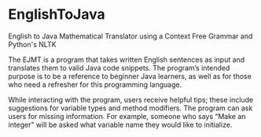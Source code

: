 # EnglishToJava
English to Java Mathematical Translator using a 
Context Free Grammar and Python's NLTK

The EJMT is a program that takes written English 
sentences as input and translates them to valid 
Java code snippets. The program’s intended purpose 
is to be a reference to beginner Java learners, as 
well as for those who need a refresher for this 
programming language.
          	
While interacting with the program, users receive 
helpful tips; these include suggestions for variable 
types and method modifiers. The program can ask 
users for missing information. For example, someone 
who says “Make an integer” will be asked what 
variable name they would like to initialize.
